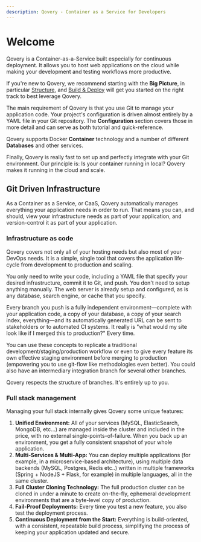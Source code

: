 ```yaml
---
description: Qovery - Container as a Service for Developers
---
```


# Welcome



Qovery is a Container-as-a-Service built especially for continuous deployment. It allows you to host web applications on the cloud while making your development and testing workflows more productive.

If you're new to Qovery, we recommend starting with the **Big Picture**, in particular [Structure](https://docs.platform.sh/overview/structure.html), and [Build & Deploy](https://docs.platform.sh/overview/build-deploy.html) will get you started on the right track to best leverage Qovery.

The main requirement of Qovery is that you use Git to manage your application code. Your project's configuration is driven almost entirely by a YAML file in your Git repository. The **Configuration** section covers those in more detail and can serve as both tutorial and quick-reference.

Qovery supports Docker **Container** technology and a number of different **Databases** and other services.

Finally, Qovery is really fast to set up and perfectly integrate with your Git environment. Our principle is: Is your container running in local? Qovery makes it running in the cloud and scale.

## Git Driven Infrastructure <a id="git-driven-infrastructure"></a>

As a Container as a Service, or CaaS, Qovery automatically manages everything your application needs in order to run. That means you can, and should, view your infrastructure needs as part of your application, and version-control it as part of your application.

### Infrastructure as code <a id="infrastructure-as-code"></a>

Qovery covers not only all of your hosting needs but also most of your DevOps needs. It is a simple, single tool that covers the application life-cycle from development to production and scaling.

You only need to write your code, including a YAML file that specify your desired infrastructure, commit it to Git, and push. You don't need to setup anything manually. The web server is already setup and configured, as is any database, search engine, or cache that you specify.

Every branch you push is a fully independent environment—complete with your application code, a copy of your database, a copy of your search index, everything—and its automatically generated URL can be sent to stakeholders or to automated CI systems. It really is "what would my site look like if I merged this to production?" Every time.

You can use these concepts to replicate a traditional development/staging/production workflow or even to give every feature its own effective staging environment before merging to production \(empowering you to use git-flow like methodologies even better\). You could also have an intermediary integration branch for several other branches.

Qovery respects the structure of branches. It's entirely up to you.

### Full stack management <a id="full-stack-management"></a>

Managing your full stack internally gives Qovery some unique features:

1. **Unified Environment:** All of your services \(MySQL, ElasticSearch, MongoDB, etc...\) are managed inside the cluster and included in the price, with no external single-points-of-failure. When you back up an environment, you get a fully consistent snapshot of your whole application.
2. **Multi-Services & Multi-App:** You can deploy multiple applications \(for example, in a microservice-based architecture\), using multiple data backends \(MySQL, Postgres, Redis etc..\) written in multiple frameworks \(Spring + NodeJS + Flask, for example\) in multiple languages, all in the same cluster.
3. **Full Cluster Cloning Technology:** The full production cluster can be cloned in under a minute to create on-the-fly, ephemeral development environments that are a byte-level copy of production.
4. **Fail-Proof Deployments:** Every time you test a new feature, you also test the deployment process.
5. **Continuous Deployment from the Start:** Everything is build-oriented, with a consistent, repeatable build process, simplifying the process of keeping your application updated and secure.

